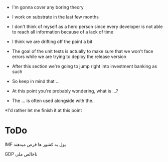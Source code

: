 * I'm gonna cover any boring theory
* I work on substrate in the last few months
*   I don't think of myself as a hero person since every developer is not able to reach all information because of a lack of time
* I think we are drifting off the point a bit


*   The goal of the unit tests is actually to make sure that we won't face errors while we are trying to deploy the release version
* After this section we're going to jump right into investment banking as such
 

* So keep in mind that ...
* At this point you're probably wondering, what is ...?
* The ... is often used alongside with the..





*I'd rather let me finish it at this point



# ToDo
IMF 
یول به کشور ها قرض میدهند

GDP
ناخالص ملی